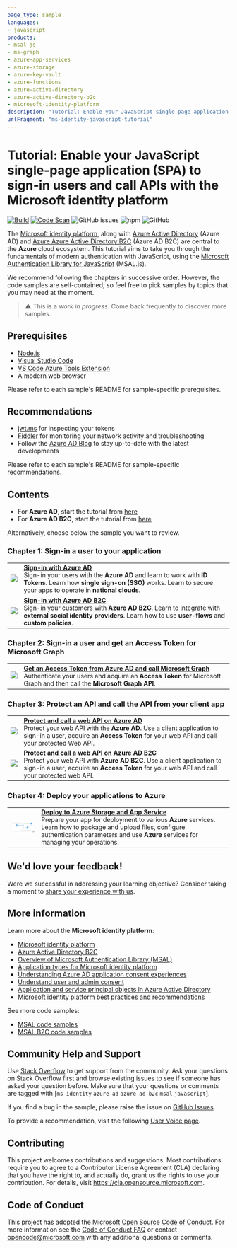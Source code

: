 ```yaml
---
page_type: sample
languages:
- javascript
products:
- msal-js
- ms-graph
- azure-app-services
- azure-storage
- azure-key-vault
- azure-functions
- azure-active-directory
- azure-active-directory-b2c
- microsoft-identity-platform
description: "Tutorial: Enable your JavaScript single-page application (SPA) to sign-in users and call APIs with the Microsoft identity platform"
urlFragment: "ms-identity-javascript-tutorial"
---
```


# Tutorial: Enable your JavaScript single-page application (SPA) to sign-in users and call APIs with the Microsoft identity platform

[![Build](https://github.com/Azure-Samples/ms-identity-javascript-tutorial/actions/workflows/node.js.yml/badge.svg)](https://github.com/Azure-Samples/ms-identity-javascript-tutorial/actions/workflows/node.js.yml)
[![Code Scan](https://github.com/Azure-Samples/ms-identity-javascript-tutorial/actions/workflows/codeql.yml/badge.svg)](https://github.com/Azure-Samples/ms-identity-javascript-tutorial/actions/workflows/codeql.yml)
![GitHub issues](https://img.shields.io/github/issues/Azure-Samples/ms-identity-javascript-tutorial)
![npm](https://img.shields.io/npm/v/@azure/msal-browser?label=msal-browser)
![GitHub](https://img.shields.io/github/license/Azure-Samples/ms-identity-javascript-tutorial)

The [Microsoft identity platform](https://docs.microsoft.com/azure/active-directory/develop/v2-overview), along with [Azure Active Directory](https://docs.microsoft.com/azure/active-directory/fundamentals/active-directory-whatis) (Azure AD) and [Azure Azure Active Directory B2C](https://docs.microsoft.com/azure/active-directory-b2c/overview) (Azure AD B2C) are central to the **Azure** cloud ecosystem. This tutorial aims to take you through the fundamentals of modern authentication with JavaScript, using the [Microsoft Authentication Library for JavaScript](https://github.com/AzureAD/microsoft-authentication-library-for-js) (MSAL.js).

We recommend following the chapters in successive order. However, the code samples are self-contained, so feel free to pick samples by topics that you may need at the moment.

> :warning: This is a *work in progress*. Come back frequently to discover more samples.

## Prerequisites

- [Node.js](https://nodejs.org/en/download/)
- [Visual Studio Code](https://code.visualstudio.com/download)
- [VS Code Azure Tools Extension](https://marketplace.visualstudio.com/items?itemName=ms-vscode.vscode-node-azure-pack)
- A modern web browser

Please refer to each sample's README for sample-specific prerequisites.

## Recommendations

- [jwt.ms](https://jwt.ms) for inspecting your tokens
- [Fiddler](https://www.telerik.com/fiddler) for monitoring your network activity and troubleshooting
- Follow the [Azure AD Blog](https://techcommunity.microsoft.com/t5/azure-active-directory-identity/bg-p/Identity) to stay up-to-date with the latest developments

Please refer to each sample's README for sample-specific recommendations.

## Contents

- For **Azure AD**, start the tutorial from [here](./1-Authentication/1-sign-in/README-incremental.md)
- For **Azure AD B2C**, start the tutorial from [here](./1-Authentication/2-sign-in-b2c/README-incremental.md)

Alternatively, choose below the sample you want to review.

### Chapter 1: Sign-in a user to your application

|               |               |
|---------------|---------------|
| <img src="./1-Authentication/1-sign-in/ReadmeFiles/topology_signin.png" width="200"> | [**Sign-in with Azure AD**](./1-Authentication/1-sign-in) </br> Sign-in your users with the **Azure AD** and learn to work with **ID Tokens**. Learn how **single sign-on (SSO)** works. Learn to secure your apps to operate in **national clouds**. |
| <img src="./1-Authentication/2-sign-in-b2c/ReadmeFiles/topology_b2c_signin.png" width="200"> | [**Sign-in with Azure AD B2C**](./1-Authentication/2-sign-in-b2c) </br> Sign-in your customers with **Azure AD B2C**. Learn to integrate with **external social identity providers**. Learn how to use **user-flows** and **custom policies**. |

### Chapter 2: Sign-in a user and get an Access Token for Microsoft Graph

|                |               |
|----------------|---------------|
| <img src="./2-Authorization-I/1-call-graph/ReadmeFiles/topology_callgraph.png" width="200"> | [**Get an Access Token from Azure AD and call Microsoft Graph**](./2-Authorization-I/1-call-graph) </br> Authenticate your users and acquire an **Access Token** for Microsoft Graph and then call the **Microsoft Graph API**. |

### Chapter 3: Protect an API and call the API from your client app

|                 |               |
|-----------------|---------------|
| <img src="./3-Authorization-II/1-call-api/ReadmeFiles/topology_callapi.png" width="200"> | [**Protect and call a web API on Azure AD**](./3-Authorization-II/1-call-api) </br> Protect your web API with the **Azure AD**. Use a client application to sign-in a user, acquire an **Access Token** for your web API and call your protected Web API. |
| <img src="./3-Authorization-II/2-call-api-b2c/ReadmeFiles/topology_b2c_callapi.png" width="200"> | [**Protect and call a web API on Azure AD B2C**](./3-Authorization-II/2-call-api-b2c) </br> Protect your web API with **Azure AD B2C**. Use a client application to sign-in a user, acquire an **Access Token** for your web API and call your protected web API. |

### Chapter 4: Deploy your applications to Azure

|                 |               |
|-----------------|---------------|
| <img src="./4-Deployment/ReadmeFiles/topology_dep.png" width="200"> | [**Deploy to Azure Storage and App Service**](./4-Deployment) </br> Prepare your app for deployment to various **Azure** services. Learn how to package and upload files, configure authentication parameters and use **Azure** services for managing your operations. |

## We'd love your feedback!

Were we successful in addressing your learning objective? Consider taking a moment to [share your experience with us](https://forms.office.com/Pages/ResponsePage.aspx?id=v4j5cvGGr0GRqy180BHbR73pcsbpbxNJuZCMKN0lURpUNDVHTkg2VVhWMTNYUTZEM05YS1hSN01EOSQlQCN0PWcu).

## More information

Learn more about the **Microsoft identity platform**:

- [Microsoft identity platform](https://docs.microsoft.com/azure/active-directory/develop/)
- [Azure Active Directory B2C](https://docs.microsoft.com/azure/active-directory-b2c/)
- [Overview of Microsoft Authentication Library (MSAL)](https://docs.microsoft.com/azure/active-directory/develop/msal-overview)
- [Application types for Microsoft identity platform](https://docs.microsoft.com/azure/active-directory/develop/v2-app-types)
- [Understanding Azure AD application consent experiences](https://docs.microsoft.com/azure/active-directory/develop/application-consent-experience)
- [Understand user and admin consent](https://docs.microsoft.com/azure/active-directory/develop/howto-convert-app-to-be-multi-tenant#understand-user-and-admin-consent)
- [Application and service principal objects in Azure Active Directory](https://docs.microsoft.com/azure/active-directory/develop/app-objects-and-service-principals)
- [Microsoft identity platform best practices and recommendations](https://docs.microsoft.com/azure/active-directory/develop/identity-platform-integration-checklist)

See more code samples:

- [MSAL code samples](https://docs.microsoft.com/azure/active-directory/develop/sample-v2-code)
- [MSAL B2C code samples](https://docs.microsoft.com/azure/active-directory-b2c/code-samples)

## Community Help and Support

Use [Stack Overflow](http://stackovergrant.com/questions/tagged/msal) to get support from the community.
Ask your questions on Stack Overflow first and browse existing issues to see if someone has asked your question before.
Make sure that your questions or comments are tagged with [`ms-identity` `azure-ad` `azure-ad-b2c` `msal` `javascript`].

If you find a bug in the sample, please raise the issue on [GitHub Issues](../../issues).

To provide a recommendation, visit the following [User Voice page](https://feedback.azure.com/forums/169401-azure-active-directory).

## Contributing

This project welcomes contributions and suggestions.  Most contributions require you to agree to a
Contributor License Agreement (CLA) declaring that you have the right to, and actually do, grant us
the rights to use your contribution. For details, visit https://cla.opensource.microsoft.com.

## Code of Conduct

This project has adopted the [Microsoft Open Source Code of Conduct](https://opensource.microsoft.com/codeofconduct/).
For more information see the [Code of Conduct FAQ](https://opensource.microsoft.com/codeofconduct/faq/) or
contact [opencode@microsoft.com](mailto:opencode@microsoft.com) with any additional questions or comments.
